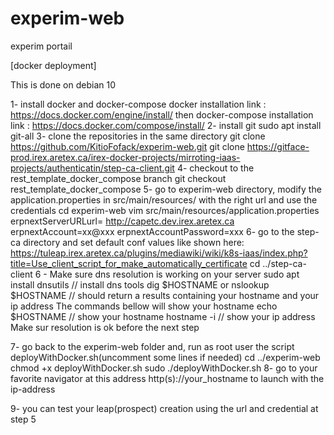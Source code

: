 # experim-web
experim portail

[docker deployment]

This is done on debian 10


1- install docker and docker-compose
 docker installation link : https://docs.docker.com/engine/install/
then
 docker-compose installation link : https://docs.docker.com/compose/install/
2- install git
 sudo apt install git-all
3- clone the repositories in the same directory
 git clone https://github.com/KitioFofack/experim-web.git
 git clone https://gitface-prod.irex.aretex.ca/irex-docker-projects/mirroting-iaas-projects/authenticatin/step-ca-client.git
4- checkout to the rest_template_docker_compose branch
 git checkout rest_template_docker_compose
5- go to experim-web directory, modify the application.properties in src/main/resources/ with the right url and use the credentials
 cd experim-web
 vim src/main/resources/application.properties
 erpnextServerURLurl= http://capetc.dev.irex.aretex.ca
 erpnextAccount=xx@xxx
 erpnextAccountPassword=xxx
6- go to the step-ca directory and set default conf values like shown here: https://tuleap.irex.aretex.ca/plugins/mediawiki/wiki/k8s-iaas/index.php?title=Use_client_script_for_make_automatically_certificate
 cd ../step-ca-client
6 - Make sure dns resolution is working on your server 
 sudo apt install dnsutils // install dns tools
 dig $HOSTNAME 
 or 
 nslookup $HOSTNAME // should return a results containing your hostname and your ip address
The commands bellow will show your hostname
 echo $HOSTNAME // show your hostname
 hostname -i // show your ip address
Make sur resolution is ok before the next step

7- go back to the experim-web folder and, run as root user the script deployWithDocker.sh(uncomment some lines if needed)
 cd ../experim-web
 chmod +x deployWithDocker.sh
 sudo ./deployWithDocker.sh
8- go to your favorite navigator at this address http(s)://your_hostname to launch with the ip-address

9- you can test your leap(prospect) creation using the url and credential at step 5
